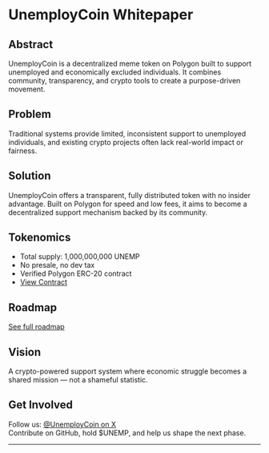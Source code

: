 # UnemployCoin Whitepaper

## Abstract
UnemployCoin is a decentralized meme token on Polygon built to support unemployed and economically excluded individuals. It combines community, transparency, and crypto tools to create a purpose-driven movement.

## Problem
Traditional systems provide limited, inconsistent support to unemployed individuals, and existing crypto projects often lack real-world impact or fairness.

## Solution
UnemployCoin offers a transparent, fully distributed token with no insider advantage. Built on Polygon for speed and low fees, it aims to become a decentralized support mechanism backed by its community.

## Tokenomics
- Total supply: 1,000,000,000 UNEMP
- No presale, no dev tax
- Verified Polygon ERC-20 contract
- [View Contract](https://polygonscan.com/address/0xe1e64a89c7b95f23c601943147228784cca35395)

## Roadmap
[See full roadmap](./roadmap.md)

## Vision
A crypto-powered support system where economic struggle becomes a shared mission — not a shameful statistic.

## Get Involved
Follow us: [@UnemployCoin on X](https://x.com/UnemployCoin)  
Contribute on GitHub, hold $UNEMP, and help us shape the next phase.

---
